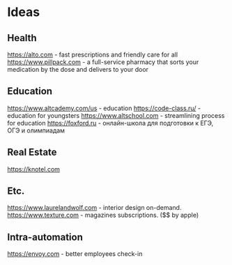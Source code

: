 # Ideas

## Health
https://alto.com - fast prescriptions and friendly care for all
https://www.pillpack.com - a full-service pharmacy that sorts your medication by the dose and delivers to your door

## Education
https://www.altcademy.com/us - education
https://code-class.ru/ - education for youngsters
https://www.altschool.com - streamlining process for education
https://foxford.ru - онлайн-школа для подготовки к ЕГЭ, ОГЭ и олимпиадам

## Real Estate
https://knotel.com

## Etc.
https://www.laurelandwolf.com - interior design on-demand.
https://www.texture.com - magazines subscriptions. ($$ by apple)

## Intra-automation
https://envoy.com - better employees check-in
